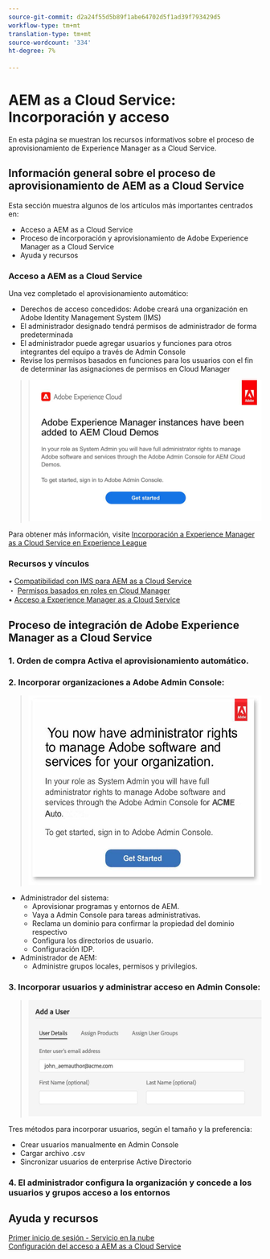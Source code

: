 ```yaml
---
source-git-commit: d2a24f55d5b89f1abe64702d5f1ad39f793429d5
workflow-type: tm+mt
translation-type: tm+mt
source-wordcount: '334'
ht-degree: 7%

---
```

# AEM as a Cloud Service: Incorporación y acceso

En esta página se muestran los recursos informativos sobre el proceso de aprovisionamiento de Experience Manager as a Cloud Service.

## Información general sobre el proceso de aprovisionamiento de AEM as a Cloud Service

Esta sección muestra algunos de los artículos más importantes centrados en:

* Acceso a AEM as a Cloud Service
* Proceso de incorporación y aprovisionamiento de Adobe Experience Manager as a Cloud Service
* Ayuda y recursos


### Acceso a AEM as a Cloud Service

Una vez completado el aprovisionamiento automático:

* Derechos de acceso concedidos: Adobe creará una organización en Adobe Identity Management System (IMS)
* El administrador designado tendrá permisos de administrador de forma predeterminada
* El administrador puede agregar usuarios y funciones para otros integrantes del equipo a través de Admin Console
* Revise los permisos basados en funciones para los usuarios con el fin de determinar las asignaciones de permisos en Cloud Manager

> ![processoberview.jpg](./assets/processOverview.jpg)


Para obtener más información, visite [Incorporación a Experience Manager as a Cloud Service en Experience League](https://experienceleague.adobe.com/docs/experience-manager-cloud-service/onboarding/home.html?lang=en)

### Recursos y vínculos

• [Compatibilidad con IMS para AEM as a Cloud Service](https://experienceleague.adobe.com/docs/experience-manager-cloud-service/security/ims-support.html?lang=en)\
・ [Permisos basados en roles en Cloud Manager](https://experienceleague.adobe.com/docs/experience-manager-cloud-service/onboarding/what-is-required/role-based-permissions.html?lang=en#what-is-required)\
• [Acceso a Experience Manager as a Cloud Service](https://experienceleague.adobe.com/docs/experience-manager-cloud-service/onboarding/getting-access/navigation.html?lang=en#getting-access)


## Proceso de integración de Adobe Experience Manager as a Cloud Service

### 1. Orden de compra Activa el aprovisionamiento automático.

### 2. Incorporar organizaciones a Adobe Admin Console:

>   ![processoberview2.jpg](./assets/processOverview2.jpg)
* Administrador del sistema:
   * Aprovisionar programas y entornos de AEM.
   * Vaya a Admin Console para tareas administrativas.
   * Reclama un dominio para confirmar la propiedad del dominio respectivo
   * Configura los directorios de usuario.
   * Configuración IDP.
* Administrador de AEM:
   * Administre grupos locales, permisos y privilegios.

### 3. Incorporar usuarios y administrar acceso en Admin Console:

>   ![processoberview3.jpg](./assets/processOverview3.jpg)

Tres métodos para incorporar usuarios, según el tamaño y la preferencia:
* Crear usuarios manualmente en Admin Console
* Cargar archivo .csv
* Sincronizar usuarios de enterprise Active
Directorio

### 4. El administrador configura la organización y concede a los usuarios y grupos acceso a los entornos

## Ayuda y recursos

[Primer inicio de sesión - Servicio en la nube](https://experienceleague.adobe.com/docs/experience-manager-cloud-service/onboarding/getting-access/cloud-service-programs/first-time-login.html#getting-access)\
[Configuración del acceso a AEM as a Cloud Service](https://experienceleague.adobe.com/docs/experience-manager-learn/cloud-service/accessing/overview.html?lang=en#accessing)